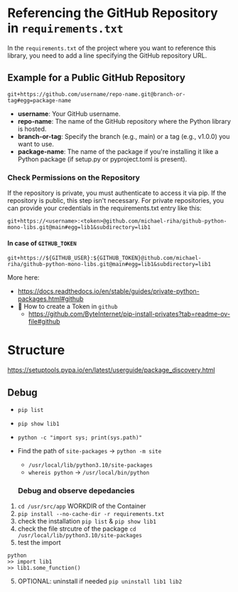 
# Referencing the GitHub Repository in `requirements.txt`

In the `requirements.txt` of the project where you want to reference this library, you need to add a line specifying the GitHub repository URL.

## Example for a Public GitHub Repository

```plaintext
git+https://github.com/username/repo-name.git@branch-or-tag#egg=package-name
```

- **username**: Your GitHub username.
- **repo-name**: The name of the GitHub repository where the Python library is hosted.
- **branch-or-tag**: Specify the branch (e.g., main) or a tag (e.g., v1.0.0) you want to use.
- **package-name**: The name of the package if you're installing it like a Python package (if setup.py or pyproject.toml is present).

### Check Permissions on the Repository
If the repository is private, you must authenticate to access it via pip. If the repository is public, this step isn't necessary. For private repositories, you can provide your credentials in the requirements.txt entry like this:

```plaintext
git+https://<username>:<token>@github.com/michael-riha/github-python-mono-libs.git@main#egg=lib1&subdirectory=lib1
```

#### In case of `GITHUB_TOKEN`


```plaintext
git+https://${GITHUB_USER}:${GITHUB_TOKEN}@ithub.com/michael-riha/github-python-mono-libs.git@main#egg=lib1&subdirectory=lib1
```

More here: 
- https://docs.readthedocs.io/en/stable/guides/private-python-packages.html#github
- 🔑 How to create a Token in `github` 
  - https://github.com/ByteInternet/pip-install-privates?tab=readme-ov-file#github

# Structure

https://setuptools.pypa.io/en/latest/userguide/package_discovery.html

## Debug

- `pip list`
- `pip show lib1`
- `python -c "import sys; print(sys.path)"`
- Find the path of `site-packages` -> `python -m site`
  - `/usr/local/lib/python3.10/site-packages`
  - `whereis python` -> `/usr/local/bin/python`

  ### Debug and observe depedancies

1) `cd /usr/src/app` WORKDIR of the Container
2) `pip install --no-cache-dir -r requirements.txt`
  1) check the installation `pip list` & `pip show lib1`
3) check the file strcutre of the package `cd /usr/local/lib/python3.10/site-packages`
4) test the import
```
python
>> import lib1
>> lib1.some_function()
```
5) OPTIONAL: uninstall if needed `pip uninstall lib1 lib2`